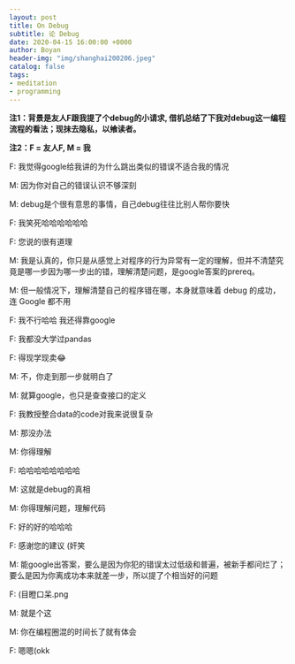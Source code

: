 ```yaml
---
layout: post
title: On Debug
subtitle: 论 Debug
date: 2020-04-15 16:00:00 +0000
author: Boyan
header-img: "img/shanghai200206.jpeg"
catalog: false
tags:
- meditation
- programming
---
```


**注1：背景是友人F跟我提了个debug的小请求, 借机总结了下我对debug这一编程流程的看法；现抹去隐私，以飨读者。**

**注2：F = 友人F, M = 我**

F: 我觉得google给我讲的为什么跳出类似的错误不适合我的情况

M: 因为你对自己的错误认识不够深刻

M: debug是个很有意思的事情，自己debug往往比别人帮你要快

F: 我笑死哈哈哈哈哈哈

F: 您说的很有道理

M: 我是认真的，你只是从感觉上对程序的行为异常有一定的理解，但并不清楚究竟是哪一步因为哪一步出的错，理解清楚问题，是google答案的prereq。

M: 但一般情况下，理解清楚自己的程序错在哪，本身就意味着 debug 的成功，连 Google 都不用

F: 我不行哈哈 我还得靠google

F: 我都没大学过pandas

F: 得现学现卖😂

M: 不，你走到那一步就明白了

M: 就算google，也只是查查接口的定义

F: 我教授整合data的code对我来说很复杂

M: 那没办法

M: 你得理解

F: 哈哈哈哈哈哈哈哈

M: 这就是debug的真相

M: 你得理解问题，理解代码

F: 好的好的哈哈哈

F: 感谢您的建议 (奸笑

M: 能google出答案，要么是因为你犯的错误太过低级和普遍，被新手都问烂了；要么是因为你离成功本来就差一步，所以提了个相当好的问题

F: (目瞪口呆.png

M: 就是个这

M: 你在编程圈混的时间长了就有体会

F: 嗯嗯(okk
